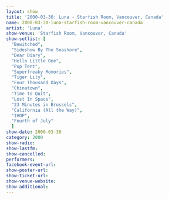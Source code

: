 ```yaml
---
layout: show
title: '2000-03-30: Luna - Starfish Room, Vancouver, Canada'
name: 2000-03-30-luna-starfish-room-vancouver-canada
artist: 'Luna'
show-venue: 'Starfish Room, Vancouver, Canada'
show-setlist: [
  "Bewitched",
  "Sideshow By The Seashore",
  "Dear Diary",
  "Hello Little One",
  "Pup Tent",
  "Superfreaky Memories",
  "Tiger Lily",
  "Four Thousand Days",
  "Chinatown",
  "Time to Quit",
  "Lost In Space",
  "23 Minutes in Brussels",
  "California (All the Way)",
  "IHOP",
  "Fourth of July"
  ]
show-date: 2000-03-30
category: 2000
show-radio: 
show-lastfm: 
show-cancelled: 
performers: 
facebook-event-url: 
show-poster-url: 
show-ticket-url: 
show-venue-website: 
show-additional: 
---
```



